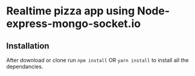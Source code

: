 # Realtime pizza app using Node-express-mongo-socket.io


## Installation 
After download or clone run `npm install` OR `yarn install` to install all the dependancies.
